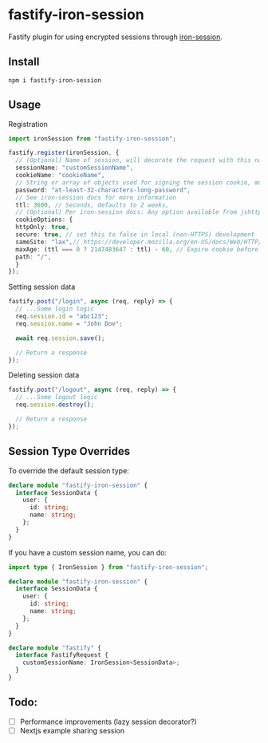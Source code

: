 # fastify-iron-session

Fastify plugin for using encrypted sessions through [iron-session](https://github.com/vvo/iron-session?tab=readme-ov-file).

## Install

```
npm i fastify-iron-session
```

## Usage

Registration
```typescript
import ironSession from "fastify-iron-session";

fastify.register(ironSession, {
  // (Optional) Name of session, will decorate the request with this name. Defaults to 'session'
  sessionName: "customSessionName",
  cookieName: "cookieName",
  // String or array of objects used for signing the session cookie, must be at least 32 characters long. See iron-session docs for more information.
  password: "at-least-32-characters-long-password",
  // See iron-session docs for more information
  ttl: 3600, // Seconds, defaults to 2 weeks,
  // (Optional) Per iron-session docs: Any option available from jshttp/cookie#serialize except for encode which is not a Set-Cookie Attribute. See Mozilla Set-Cookie Attributes and Chrome Cookie Fields. Default to:
  cookieOptions: {
  httpOnly: true,
  secure: true, // set this to false in local (non-HTTPS) development
  sameSite: "lax",// https://developer.mozilla.org/en-US/docs/Web/HTTP/Headers/Set-Cookie/SameSite#lax
  maxAge: (ttl === 0 ? 2147483647 : ttl) - 60, // Expire cookie before the session expires.
  path: "/",
  }
});
```

Setting session data 
```typescript
fastify.post("/login", async (req, reply) => {
  // ...Some login logic
  req.session.id = "abc123";
  req.session.name = "John Doe";

  await req.session.save();

  // Return a response
});
```

Deleting session data
```typescript
fastify.post("/logout", async (req, reply) => {
  // ...Some logout logic
  req.session.destroy();

  // Return a response
});
```

## Session Type Overrides
To override the default session type:

```typescript
declare module "fastify-iron-session" {
  interface SessionData {
    user: {
      id: string;
      name: string;
    };
  }
}
```

If you have a custom session name, you can do:

```typescript
import type { IronSession } from "fastify-iron-session";

declare module "fastify-iron-session" {
  interface SessionData {
    user: {
      id: string;
      name: string;
    };
  }
}

declare module "fastify" {
  interface FastifyRequest {
    customSessionName: IronSession<SessionData>;
  }
}
```

## Todo:

- [ ] Performance improvements (lazy session decorator?)
- [ ] Nextjs example sharing session